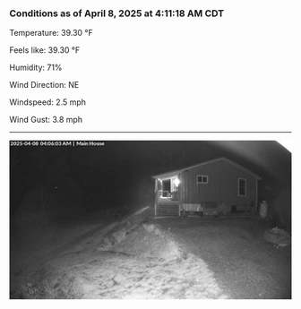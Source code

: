### Conditions as of April 8, 2025 at 4:11:18 AM CDT 

Temperature: 39.30 &deg;F

Feels like: 39.30 &deg;F

Humidity: 71%

Wind Direction: NE

Windspeed: 2.5 mph

Wind Gust: 3.8 mph

---

<img src="./images/latest.jpeg"/>

